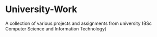 # University-Work
A collection of various projects and assignments from university (BSc Computer Science and Information Technology)
